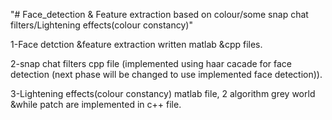 "# Face_detection & Feature extraction based on colour/some snap chat filters/Lightening effects(colour constancy)" 

1-Face detction &feature extraction written matlab &cpp files.

2-snap chat filters cpp file (implemented using haar cacade for face detection (next phase will be changed to use implemented face detection)).

3-Lightening effects(colour constancy) matlab file, 2 algorithm grey world &while patch are  implemented in c++ file.

